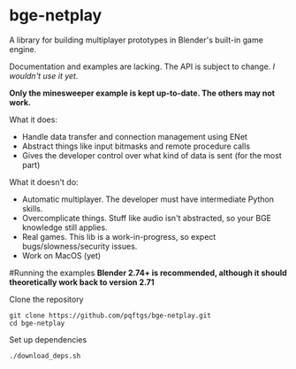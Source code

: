 # bge-netplay
A library for building multiplayer prototypes in Blender's built-in game engine.

Documentation and examples are lacking.  The API is subject to change.  *I wouldn't use it yet.*

**Only the minesweeper example is kept up-to-date.  The others may not work.**

What it does:
- Handle data transfer and connection management using ENet
- Abstract things like input bitmasks and remote procedure calls
- Gives the developer control over what kind of data is sent (for the most part)

What it doesn't do:
- Automatic multiplayer.  The developer must have intermediate Python skills.
- Overcomplicate things.  Stuff like audio isn't abstracted, so your BGE knowledge still applies.
- Real games.  This lib is a work-in-progress, so expect bugs/slowness/security issues.
- Work on MacOS (yet)



#Running the examples
**Blender 2.74+ is recommended, although it should theoretically work back to version 2.71**

Clone the repository
```
git clone https://github.com/pqftgs/bge-netplay.git
cd bge-netplay
```
Set up dependencies
```
./download_deps.sh
```
